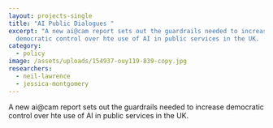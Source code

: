 ```yaml
---
layout: projects-single
title: "AI Public Dialogues "
excerpt: "A new ai@cam report sets out the guardrails needed to increase
  democratic control over hte use of AI in public services in the UK.  "
category:
  - policy
image: /assets/uploads/154937-ouy119-839-copy.jpg
researchers:
  - neil-lawrence
  - jessica-montgomery
---
```


A new ai@cam report sets out the guardrails needed to increase democratic control over hte use of AI in public services in the UK.
